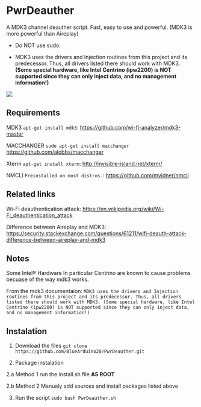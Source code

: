 # PwrDeauther
A MDK3 channel deauther script. Fast, easy to use and powerful. (MDK3 is more powerful than Aireplay)

- Do NOT use sudo.

- MDK3 uses the drivers and Injection routines from this project and its predecessor. Thus, all drivers listed there should work with MDK3. <b>(Some special hardware, like Intel Centrino (ipw2200) is NOT supported since they can only inject data, and no management information!)</b>

<img src="https://github.com/BlueArduino20/PwrDeauther/blob/master/Screenshot_01.png?raw=true">

## Requirements

MDK3 `apt-get install mdk3`: https://github.com/wi-fi-analyzer/mdk3-master

MACCHANGER `sudo apt-get install macchanger` https://github.com/alobbs/macchanger

Xterm `apt-get install xterm`: http://invisible-island.net/xterm/

NMCLI `Preinstalled on most distros.`: https://github.com/mvidner/nmcli

## Related links
Wi-Fi deauthentication attack: https://en.wikipedia.org/wiki/Wi-Fi_deauthentication_attack

Difference between Aireplay and MDK3: https://security.stackexchange.com/questions/61211/wifi-deauth-attack-difference-between-aireplay-and-mdk3
## Notes
Some Intel® Hardware In particular Centrino are known to cause problems becuase of the way mdk3 works. 

From the mdk3 documentaion: 
`MDK3 uses the drivers and Injection routines from this project and its predecessor. Thus, all drivers listed there should work with MDK3. (Some special hardware, like Intel Centrino (ipw2200) is NOT supported since they can only inject data, and no management information!)`

## Instalation
1. Download the files `git clone https://github.com/BlueArduino20/PwrDeauther.git`

2. Package instalation

2.a Method 1 run the install.sh file **AS ROOT**

2.b Method 2 Manualy add sources and install packages listed above

3. Run the script `sudo bash PwrDeauther.sh`

